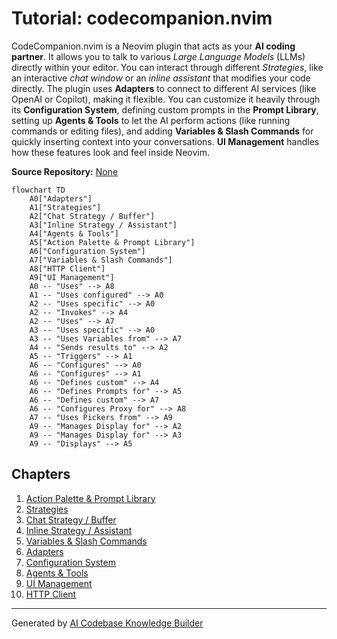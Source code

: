 # Tutorial: codecompanion.nvim

CodeCompanion.nvim is a Neovim plugin that acts as your **AI coding partner**.
It allows you to talk to various *Large Language Models* (LLMs) directly within your editor. You can interact through different *Strategies*, like an interactive *chat window* or an *inline assistant* that modifies your code directly.
The plugin uses **Adapters** to connect to different AI services (like OpenAI or Copilot), making it flexible. You can customize it heavily through its **Configuration System**, defining custom prompts in the **Prompt Library**, setting up **Agents & Tools** to let the AI perform actions (like running commands or editing files), and adding **Variables & Slash Commands** for quickly inserting context into your conversations. **UI Management** handles how these features look and feel inside Neovim.


**Source Repository:** [None](None)

```mermaid
flowchart TD
    A0["Adapters"]
    A1["Strategies"]
    A2["Chat Strategy / Buffer"]
    A3["Inline Strategy / Assistant"]
    A4["Agents & Tools"]
    A5["Action Palette & Prompt Library"]
    A6["Configuration System"]
    A7["Variables & Slash Commands"]
    A8["HTTP Client"]
    A9["UI Management"]
    A0 -- "Uses" --> A8
    A1 -- "Uses configured" --> A0
    A2 -- "Uses specific" --> A0
    A2 -- "Invokes" --> A4
    A2 -- "Uses" --> A7
    A3 -- "Uses specific" --> A0
    A3 -- "Uses Variables from" --> A7
    A4 -- "Sends results to" --> A2
    A5 -- "Triggers" --> A1
    A6 -- "Configures" --> A0
    A6 -- "Configures" --> A1
    A6 -- "Defines custom" --> A4
    A6 -- "Defines Prompts for" --> A5
    A6 -- "Defines custom" --> A7
    A6 -- "Configures Proxy for" --> A8
    A7 -- "Uses Pickers from" --> A9
    A9 -- "Manages Display for" --> A2
    A9 -- "Manages Display for" --> A3
    A9 -- "Displays" --> A5
```

## Chapters

1. [Action Palette & Prompt Library](01_action_palette___prompt_library.md)
2. [Strategies](02_strategies.md)
3. [Chat Strategy / Buffer](03_chat_strategy___buffer.md)
4. [Inline Strategy / Assistant](04_inline_strategy___assistant.md)
5. [Variables & Slash Commands](05_variables___slash_commands.md)
6. [Adapters](06_adapters.md)
7. [Configuration System](07_configuration_system.md)
8. [Agents & Tools](08_agents___tools.md)
9. [UI Management](09_ui_management.md)
10. [HTTP Client](10_http_client.md)


---

Generated by [AI Codebase Knowledge Builder](https://github.com/The-Pocket/Tutorial-Codebase-Knowledge)